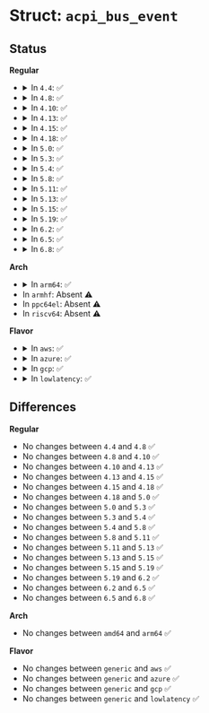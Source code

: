 # Struct: <code>acpi_bus_event</code>

## Status
<b>Regular</b>
<ul>
<li>
<details>
<summary>In <code>4.4</code>: ✅</summary>

```c
struct acpi_bus_event {
    struct list_head node;
    acpi_device_class device_class;
    acpi_bus_id bus_id;
    u32 type;
    u32 data;
};
```
</details>
</li>
<li>
<details>
<summary>In <code>4.8</code>: ✅</summary>

```c
struct acpi_bus_event {
    struct list_head node;
    acpi_device_class device_class;
    acpi_bus_id bus_id;
    u32 type;
    u32 data;
};
```
</details>
</li>
<li>
<details>
<summary>In <code>4.10</code>: ✅</summary>

```c
struct acpi_bus_event {
    struct list_head node;
    acpi_device_class device_class;
    acpi_bus_id bus_id;
    u32 type;
    u32 data;
};
```
</details>
</li>
<li>
<details>
<summary>In <code>4.13</code>: ✅</summary>

```c
struct acpi_bus_event {
    struct list_head node;
    acpi_device_class device_class;
    acpi_bus_id bus_id;
    u32 type;
    u32 data;
};
```
</details>
</li>
<li>
<details>
<summary>In <code>4.15</code>: ✅</summary>

```c
struct acpi_bus_event {
    struct list_head node;
    acpi_device_class device_class;
    acpi_bus_id bus_id;
    u32 type;
    u32 data;
};
```
</details>
</li>
<li>
<details>
<summary>In <code>4.18</code>: ✅</summary>

```c
struct acpi_bus_event {
    struct list_head node;
    acpi_device_class device_class;
    acpi_bus_id bus_id;
    u32 type;
    u32 data;
};
```
</details>
</li>
<li>
<details>
<summary>In <code>5.0</code>: ✅</summary>

```c
struct acpi_bus_event {
    struct list_head node;
    acpi_device_class device_class;
    acpi_bus_id bus_id;
    u32 type;
    u32 data;
};
```
</details>
</li>
<li>
<details>
<summary>In <code>5.3</code>: ✅</summary>

```c
struct acpi_bus_event {
    struct list_head node;
    acpi_device_class device_class;
    acpi_bus_id bus_id;
    u32 type;
    u32 data;
};
```
</details>
</li>
<li>
<details>
<summary>In <code>5.4</code>: ✅</summary>

```c
struct acpi_bus_event {
    struct list_head node;
    acpi_device_class device_class;
    acpi_bus_id bus_id;
    u32 type;
    u32 data;
};
```
</details>
</li>
<li>
<details>
<summary>In <code>5.8</code>: ✅</summary>

```c
struct acpi_bus_event {
    struct list_head node;
    acpi_device_class device_class;
    acpi_bus_id bus_id;
    u32 type;
    u32 data;
};
```
</details>
</li>
<li>
<details>
<summary>In <code>5.11</code>: ✅</summary>

```c
struct acpi_bus_event {
    struct list_head node;
    acpi_device_class device_class;
    acpi_bus_id bus_id;
    u32 type;
    u32 data;
};
```
</details>
</li>
<li>
<details>
<summary>In <code>5.13</code>: ✅</summary>

```c
struct acpi_bus_event {
    struct list_head node;
    acpi_device_class device_class;
    acpi_bus_id bus_id;
    u32 type;
    u32 data;
};
```
</details>
</li>
<li>
<details>
<summary>In <code>5.15</code>: ✅</summary>

```c
struct acpi_bus_event {
    struct list_head node;
    acpi_device_class device_class;
    acpi_bus_id bus_id;
    u32 type;
    u32 data;
};
```
</details>
</li>
<li>
<details>
<summary>In <code>5.19</code>: ✅</summary>

```c
struct acpi_bus_event {
    struct list_head node;
    acpi_device_class device_class;
    acpi_bus_id bus_id;
    u32 type;
    u32 data;
};
```
</details>
</li>
<li>
<details>
<summary>In <code>6.2</code>: ✅</summary>

```c
struct acpi_bus_event {
    struct list_head node;
    acpi_device_class device_class;
    acpi_bus_id bus_id;
    u32 type;
    u32 data;
};
```
</details>
</li>
<li>
<details>
<summary>In <code>6.5</code>: ✅</summary>

```c
struct acpi_bus_event {
    struct list_head node;
    acpi_device_class device_class;
    acpi_bus_id bus_id;
    u32 type;
    u32 data;
};
```
</details>
</li>
<li>
<details>
<summary>In <code>6.8</code>: ✅</summary>

```c
struct acpi_bus_event {
    struct list_head node;
    acpi_device_class device_class;
    acpi_bus_id bus_id;
    u32 type;
    u32 data;
};
```
</details>
</li>
</ul>
<b>Arch</b>
<ul>
<li>
<details>
<summary>In <code>arm64</code>: ✅</summary>

```c
struct acpi_bus_event {
    struct list_head node;
    acpi_device_class device_class;
    acpi_bus_id bus_id;
    u32 type;
    u32 data;
};
```
</details>
</li>
<li>
In <code>armhf</code>: Absent ⚠️
</li>
<li>
In <code>ppc64el</code>: Absent ⚠️
</li>
<li>
In <code>riscv64</code>: Absent ⚠️
</li>
</ul>
<b>Flavor</b>
<ul>
<li>
<details>
<summary>In <code>aws</code>: ✅</summary>

```c
struct acpi_bus_event {
    struct list_head node;
    acpi_device_class device_class;
    acpi_bus_id bus_id;
    u32 type;
    u32 data;
};
```
</details>
</li>
<li>
<details>
<summary>In <code>azure</code>: ✅</summary>

```c
struct acpi_bus_event {
    struct list_head node;
    acpi_device_class device_class;
    acpi_bus_id bus_id;
    u32 type;
    u32 data;
};
```
</details>
</li>
<li>
<details>
<summary>In <code>gcp</code>: ✅</summary>

```c
struct acpi_bus_event {
    struct list_head node;
    acpi_device_class device_class;
    acpi_bus_id bus_id;
    u32 type;
    u32 data;
};
```
</details>
</li>
<li>
<details>
<summary>In <code>lowlatency</code>: ✅</summary>

```c
struct acpi_bus_event {
    struct list_head node;
    acpi_device_class device_class;
    acpi_bus_id bus_id;
    u32 type;
    u32 data;
};
```
</details>
</li>
</ul>

## Differences
<b>Regular</b>
<ul>
<li>
No changes between <code>4.4</code> and <code>4.8</code> ✅
</li>
<li>
No changes between <code>4.8</code> and <code>4.10</code> ✅
</li>
<li>
No changes between <code>4.10</code> and <code>4.13</code> ✅
</li>
<li>
No changes between <code>4.13</code> and <code>4.15</code> ✅
</li>
<li>
No changes between <code>4.15</code> and <code>4.18</code> ✅
</li>
<li>
No changes between <code>4.18</code> and <code>5.0</code> ✅
</li>
<li>
No changes between <code>5.0</code> and <code>5.3</code> ✅
</li>
<li>
No changes between <code>5.3</code> and <code>5.4</code> ✅
</li>
<li>
No changes between <code>5.4</code> and <code>5.8</code> ✅
</li>
<li>
No changes between <code>5.8</code> and <code>5.11</code> ✅
</li>
<li>
No changes between <code>5.11</code> and <code>5.13</code> ✅
</li>
<li>
No changes between <code>5.13</code> and <code>5.15</code> ✅
</li>
<li>
No changes between <code>5.15</code> and <code>5.19</code> ✅
</li>
<li>
No changes between <code>5.19</code> and <code>6.2</code> ✅
</li>
<li>
No changes between <code>6.2</code> and <code>6.5</code> ✅
</li>
<li>
No changes between <code>6.5</code> and <code>6.8</code> ✅
</li>
</ul>
<b>Arch</b>
<ul>
<li>
No changes between <code>amd64</code> and <code>arm64</code> ✅
</li>
</ul>
<b>Flavor</b>
<ul>
<li>
No changes between <code>generic</code> and <code>aws</code> ✅
</li>
<li>
No changes between <code>generic</code> and <code>azure</code> ✅
</li>
<li>
No changes between <code>generic</code> and <code>gcp</code> ✅
</li>
<li>
No changes between <code>generic</code> and <code>lowlatency</code> ✅
</li>
</ul>
